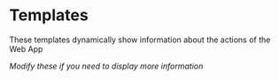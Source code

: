 # Templates 

These templates dynamically show information about the actions of the Web App

*Modify these if you need to display more information*